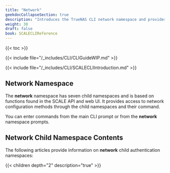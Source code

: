 ```yaml
---
title: "Network"
geekdocCollapseSection: true
description: "Introduces the TrueNAS CLI network namespace and provides access to child namespaces and commands used to configure network settings." 
weight: 30
draft: false
book: SCALECLIReference
---
```


{{< toc >}}



{{< include file="/_includes/CLI/CLIGuideWIP.md" >}}

{{< include file="/_includes/CLI/SCALECLIIntroduction.md" >}}

## Network Namespace

The **network** namespace has seven child namespaces and is based on functions found in the SCALE API and web UI. 
It provides access to network configuration methods through the child namespaces and their command.

You can enter commands from the main CLI prompt or from the **network** namespace prompts.

## Network Child Namespace Contents
The following articles provide information on **network** child authentication namespaces:

{{< children depth="2" description="true" >}}
